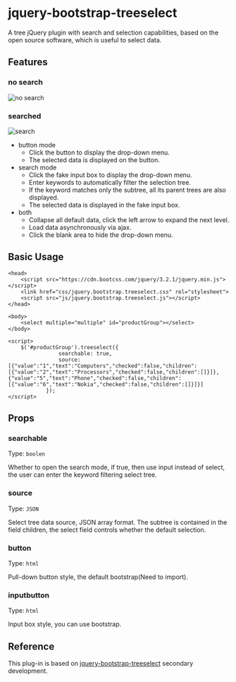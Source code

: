 # jquery-bootstrap-treeselect

A tree jQuery plugin with search and selection capabilities, based on the open source software, which is useful to select data.

## Features

### no search
![no search](http://ozevind8t.bkt.clouddn.com/temp/image/select_tree.png)

### searched
![search](http://ozevind8t.bkt.clouddn.com/temp/image/search_select_tree.png)

- button mode
  - Click the button to display the drop-down menu.
  - The selected data is displayed on the button.
- search mode
  - Click the fake input box to display the drop-down menu.
  - Enter keywords to automatically filter the selection tree.
  - If the keyword matches only the subtree, all its parent trees are also displayed.
  - The selected data is displayed in the fake input box.
- both
  - Collapse all default data, click the left arrow to expand the next level.
  - Load data asynchronously via ajax.
  - Click the blank area to hide the drop-down menu.

## Basic Usage

```html=
<head>
    <script src="https://cdn.bootcss.com/jquery/3.2.1/jquery.min.js"></script>
    <link href="css/jquery.bootstrap.treeselect.css" rel="stylesheet">
    <script src="js/jquery.bootstrap.treeselect.js"></script>
</head>

<body>
    <select multiple="multiple" id="productGroup"></select>
</body>

<script>
    $('#productGroup').treeselect({
                searchable: true,
                source: [{"value":"1","text":"Computers","checked":false,"children":[{"value":"2","text":"Processors","checked":false,"children":[]}]},{"value":"5","text":"Phone","checked":false,"children":[{"value":"6","text":"Nokia","checked":false,"children":[]}]}]
            });
</script>
```

## Props

### searchable

Type: `boolen`

Whether to open the search mode, if true, then use input instead of select, the user can enter the keyword filtering select tree.

### source

Type: `JSON`

Select tree data source, JSON array format. The subtree is contained in the field children, the select field controls whether the default selection.

### button

Type: `html`

Pull-down button style, the default bootstrap(Need to import).

### inputbutton

Type: `html`

Input box style, you can use bootstrap.

## Reference

This plug-in is based on [jquery-bootstrap-treeselect](https://github.com/semy/jquery-bootstrap-treeselect) secondary development.
